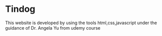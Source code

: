 # Tindog
This website is developed by using the tools  html,css,javascript  under the guidance of Dr. Angela Yu  from udemy course
